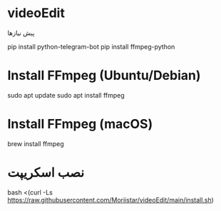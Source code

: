 # videoEdit

پیش نیازها

pip install python-telegram-bot
pip install ffmpeg-python

# Install FFmpeg (Ubuntu/Debian)
sudo apt update
sudo apt install ffmpeg

# Install FFmpeg (macOS)
brew install ffmpeg

# نصب اسکریپت
bash <(curl -Ls https://raw.githubusercontent.com/Moriistar/videoEdit/main/install.sh)
